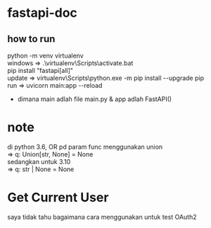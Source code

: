 # fastapi-doc

## how to run
python -m venv virtualenv<br>
windows => .\virtualenv\Scripts\activate.bat<br>
pip install "fastapi[all]" <br>
update => virtualenv\Scripts\python.exe -m pip install --upgrade pip<br>
run => uvicorn main:app --reload<br>
* dimana main adlah file main.py & app adlah FastAPI()<br>
# note
di python 3.6, OR pd param func menggunakan union<br>
=> q: Union[str, None] = None<br>
sedangkan untuk 3.10<br>
=>  q: str | None = None

# Get Current User
saya tidak tahu bagaimana cara menggunakan untuk test OAuth2
